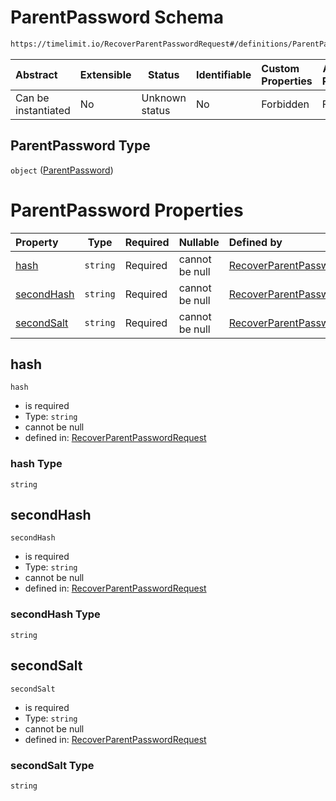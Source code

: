 # ParentPassword Schema

```txt
https://timelimit.io/RecoverParentPasswordRequest#/definitions/ParentPassword
```




| Abstract            | Extensible | Status         | Identifiable | Custom Properties | Additional Properties | Access Restrictions | Defined In                                                                                                    |
| :------------------ | ---------- | -------------- | ------------ | :---------------- | --------------------- | ------------------- | ------------------------------------------------------------------------------------------------------------- |
| Can be instantiated | No         | Unknown status | No           | Forbidden         | Forbidden             | none                | [RecoverParentPasswordRequest.schema.json\*](RecoverParentPasswordRequest.schema.json "open original schema") |

## ParentPassword Type

`object` ([ParentPassword](recoverparentpasswordrequest-definitions-parentpassword.md))

# ParentPassword Properties

| Property                  | Type     | Required | Nullable       | Defined by                                                                                                                                                                                                                  |
| :------------------------ | -------- | -------- | -------------- | :-------------------------------------------------------------------------------------------------------------------------------------------------------------------------------------------------------------------------- |
| [hash](#hash)             | `string` | Required | cannot be null | [RecoverParentPasswordRequest](recoverparentpasswordrequest-definitions-parentpassword-properties-hash.md "https&#x3A;//timelimit.io/RecoverParentPasswordRequest#/definitions/ParentPassword/properties/hash")             |
| [secondHash](#secondHash) | `string` | Required | cannot be null | [RecoverParentPasswordRequest](recoverparentpasswordrequest-definitions-parentpassword-properties-secondhash.md "https&#x3A;//timelimit.io/RecoverParentPasswordRequest#/definitions/ParentPassword/properties/secondHash") |
| [secondSalt](#secondSalt) | `string` | Required | cannot be null | [RecoverParentPasswordRequest](recoverparentpasswordrequest-definitions-parentpassword-properties-secondsalt.md "https&#x3A;//timelimit.io/RecoverParentPasswordRequest#/definitions/ParentPassword/properties/secondSalt") |

## hash




`hash`

-   is required
-   Type: `string`
-   cannot be null
-   defined in: [RecoverParentPasswordRequest](recoverparentpasswordrequest-definitions-parentpassword-properties-hash.md "https&#x3A;//timelimit.io/RecoverParentPasswordRequest#/definitions/ParentPassword/properties/hash")

### hash Type

`string`

## secondHash




`secondHash`

-   is required
-   Type: `string`
-   cannot be null
-   defined in: [RecoverParentPasswordRequest](recoverparentpasswordrequest-definitions-parentpassword-properties-secondhash.md "https&#x3A;//timelimit.io/RecoverParentPasswordRequest#/definitions/ParentPassword/properties/secondHash")

### secondHash Type

`string`

## secondSalt




`secondSalt`

-   is required
-   Type: `string`
-   cannot be null
-   defined in: [RecoverParentPasswordRequest](recoverparentpasswordrequest-definitions-parentpassword-properties-secondsalt.md "https&#x3A;//timelimit.io/RecoverParentPasswordRequest#/definitions/ParentPassword/properties/secondSalt")

### secondSalt Type

`string`
